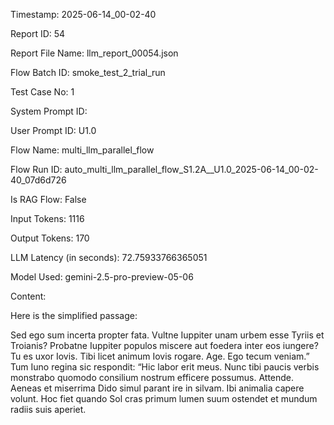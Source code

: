 Timestamp: 2025-06-14_00-02-40

Report ID: 54

Report File Name: llm_report_00054.json

Flow Batch ID: smoke_test_2_trial_run

Test Case No: 1

System Prompt ID: 

User Prompt ID: U1.0

Flow Name: multi_llm_parallel_flow

Flow Run ID: auto_multi_llm_parallel_flow_S1.2A__U1.0_2025-06-14_00-02-40_07d6d726

Is RAG Flow: False

Input Tokens: 1116

Output Tokens: 170

LLM Latency (in seconds): 72.75933766365051

Model Used: gemini-2.5-pro-preview-05-06

Content:

Here is the simplified passage:

Sed ego sum incerta propter fata. Vultne Iuppiter unam urbem esse Tyriis et Troianis? Probatne Iuppiter populos miscere aut foedera inter eos iungere? Tu es uxor Iovis. Tibi licet animum Iovis rogare. Age. Ego tecum veniam.”
Tum Iuno regina sic respondit:
“Hic labor erit meus. Nunc tibi paucis verbis monstrabo quomodo consilium nostrum efficere possumus. Attende.
Aeneas et miserrima Dido simul parant ire in silvam. Ibi animalia capere volunt. Hoc fiet quando Sol cras primum lumen suum ostendet et mundum radiis suis aperiet.
